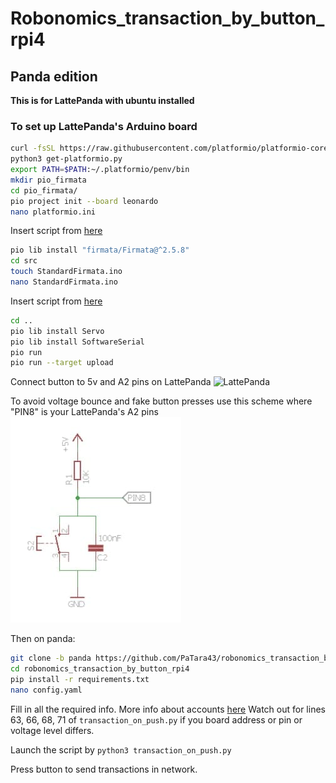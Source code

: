 # Robonomics_transaction_by_button_rpi4
## Panda edition
**This is for LattePanda with ubuntu installed**
### To set up LattePanda's Arduino board
```bash
curl -fsSL https://raw.githubusercontent.com/platformio/platformio-core-installer/master/get-platformio.py -o get-platformio.py
python3 get-platformio.py
export PATH=$PATH:~/.platformio/penv/bin
mkdir pio_firmata
cd pio_firmata/
pio project init --board leonardo
nano platformio.ini
```
Insert script from [here](https://platformio.org/lib/show/307/Firmata/installation)
```bash
pio lib install "firmata/Firmata@^2.5.8"
cd src
touch StandardFirmata.ino
nano StandardFirmata.ino
```
Insert script from [here](https://platformio.org/lib/show/307/Firmata/examples)
```bash
cd ..
pio lib install Servo
pio lib install SoftwareSerial
pio run
pio run --target upload
```
Connect button to 5v and A2 pins on LattePanda
![LattePanda](https://core-electronics.com.au/media/wysiwyg/tutorials/sam/Pinout-Development-Support.png "LattePanda")

To avoid voltage bounce and fake button presses use this scheme where "PIN8" is your LattePanda's A2 pins
![scheme](https://github.com/PaTara43/media/blob/master/button_panda?raw=true "scheme")

Then on panda:
```bash
git clone -b panda https://github.com/PaTara43/robonomics_transaction_by_button_rpi4
cd robonomics_transaction_by_button_rpi4
pip install -r requirements.txt
nano config.yaml
```

Fill in all the required info. More info about accounts [here](https://wiki.robonomics.network/docs/create-account-in-dapp/)
Watch out for lines 63, 66, 68, 71 of `transaction_on_push.py` if you board address or pin or voltage level differs.

Launch the script by `python3 transaction_on_push.py`

Press button to send transactions in network.
